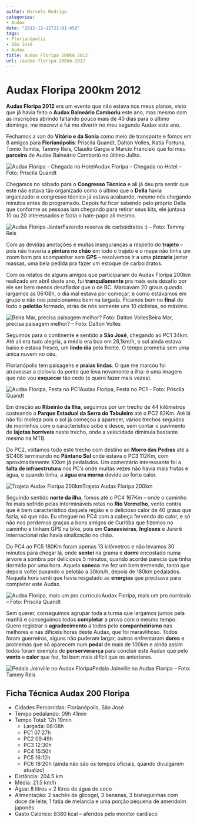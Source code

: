```yaml
---
author: Marcelo Rodrigo
categories:
- Audax
date: "2012-12-12T22:01:45Z"
tags:
- Florianópolis
- São José
- Audax
title: Audax Floripa 200km 2012
url: /audax-floripa-200km-2012
---
```

# Audax Floripa 200km 2012

**Audax Floripa 2012** era um evento que não estava nos meus planos, visto que já havia feito o **Audax Balneário Camboriu** este ano, mas mesmo com as inscrições abrindo faltando pouco mais de 40 dias para o último domingo, me inscrevi e fui me divertir no meu segundo Audax este ano.

Fechamos a van do **Vitório e da Sonia** como meio de transporte e fomos em 8 amigos para **Florianópolis**: Priscila Quandt, Dalton Volles, Katia Fortuna, Tomio Tomita, Tammy Reis, Claudio Gargia e Marcio Franciski que foi meu **parceiro** de Audax Balneário Camboriú no último Julho.

![Audax Floripa - Chegada no Hotel](/images/2012/audax-floripa-hotel.webp)Audax Floripa – Chegada no Hotel – Foto: Priscila Quandt

Chegamos no sábado para o **Congresso Técnico** e ali já deu pra sentir que este não estava tão organizado como o último que o **Della** havia organizado: o congresso técnico já estava acabando, mesmo nós chegando minutos antes do programado. Depois fui ficar sabendo pelo próprio Della que conforme as pessoas iam chegando para retirar seus kits, ele juntava 10 ou 20 interessados e fazia o bate-papo ali mesmo.

![Audax Floripa Jantar](/images/2012/audax-floripa-jantar.webp)Fazendo reserva de carboidratos :) – Foto: Tammy Reis

Com as devidas anotações e muitas inseguranças a respeito do **trajeto** – pois não haveria a **pintura no chão** em todo o trajeto e o mapa não tinha um zoom bom pra acompanhar sem **GPS** – resolvemos ir a uma **pizzaria** jantar massas, uma bela pedida pra fazer um estoque de carboidratos.

Com os relatos de alguns amigos que participaram do Audax Floripa 200km realizado em abril deste ano, fui **tranquilamente** pra mais este desafio por ele ser bem menos desafiador que o de BC. Marcavam 20 graus quando largamos as 06:08h, o dia mal estava por começar, e como estávamos em grupo e não nos posicionamos bem na largada. Ficamos bem no **final** de todo o **pelotão** formado, atrás de nós somente uns 10 ciclistas, no máximo.

![Beira Mar, precisa paisagem melhor? Foto: Dalton Volles](/images/2012/audax-floripa-beira-mar.webp)Beira Mar, precisa paisagem melhor? – Foto: Dalton Volles

Seguimos para o continente e sentido a **São José**, chegando ao PC1 34km. Até ali era tudo alegria, a média era boa em 26,1km/h, o sol ainda estava baixo e estava fresco, um **lindo dia** pela frente. O tempo prometia sem uma única nuvem no céu.

Florianópolis tem paisagens e **praias lindas**. O que me marcou foi atravessar a ciclovia da ponte que leva novamente a ilha: é uma imagem que não vou **esquecer** tão cedo (e quero fazer mais vezes).

![Audax Floripa, Festa no PC1](/images/2012/audax-floripa-pc1.webp)Audax Floripa, Festa no PC1 – Foto: Priscila Quandt

Em direção ao **Ribeirão da Ilha**, seguimos por um trecho de 44 kilômetros costeando o **Parque Estadual da Serra do Tabuleiro** até o PC2 82Km. Até lá não foi moleza pois o sol já começou a aparecer, vários trechos seguidos de morrinhos com o característico sobe e desce, sem contar o pavimento de **lajotas horríveis** neste trecho, onde a velocidade diminuia bastante mesmo na MTB.

Do PC2, voltamos todo este trecho com destino ao **Morro das Pedras** até a SC406 terminando no **Pântano Sul** onde estava o PC3 112Km, com aproximadamente XXkm já pedalados. Um comentário interessante foi a **falta de infraestrutura** nos PC’s onde muitas vezes não havia mais frutas e água, e quando tinha, a **água era morna** devido ao forte calor.

![Trajeto Audax Floripa 200km](/images/2012/audax-floripa-mapa.webp)Trajeto Audax Floripa 200km

Seguindo sentido **norte da ilha**, fomos até o PC4 167Km – onde o caminho foi mais sofrido pelas intermináveis retas no **Rio Vermelho**, vento contra que é bem característico daquela região e o delicioso calor de 40 graus que fazia, só que não. Eu cheguei no PC4 com a cabeça fervendo do calor, e só não nos perdemos graças a bons amigos de Curitiba que fizemos no caminho e tinham GPS na bike, pois em **Canasvieiras**, **Ingleses** e Jurerê Internacional não havia sinalização no chão.

Do PC4 ao PC5 180Km foram apenas 13 kilômetros e não levamos 30 minutos para chegar lá, onde **sentei** na grama e **dormi** encostado numa árvore a sombra por deliciosos 5 minutos, quando acordei parecia que tinha dormido por uma hora. Aquela **soneca** me fez um bem tremendo, tanto que depois voltei puxando o pelotão a 30km/h, depois de 180km pedalados. Naquela hora senti que havia resgatado as **energias** que precisava para completar este Audax.

![Audax Floripa, mais um pro currículo](/images/2012/audax-floripa-200-marcelo-rodrigo-medalha.webp)Audax Floripa, mais um pro currículo – Foto: Priscila Quandt

Sem querer, conseguimos agrupar toda a turma que largamos juntos pela manhã e conseguimos todos **completar** a prova com o mesmo tempo. Quero registrar o **agradecimento** a todos pelo **companheirismo** nas melhores e nas difíceis horas deste Audax, que foi maravlihoso. Todos foram guerreiros, alguns não puderam largar, outros enfrentaram **dores** e problemas que só aparecem num **pedal** de mais de 100km e ainda assim todos foram exemplo de **perserverança** para concluir este Audax que pelo **vento** e **calor** que fez, foi bem mais difícil que os anteriores.

![Pedala Joinville no Audax Floripa](/images/2012/audax-floripa-2012-chegada.webp)Pedala Joinville no Audax Floripa – Foto: Tammy Reis

## Ficha Técnica Audax 200 Floripa
- Cidades Percorridas: Florianópolis, São José
- Tempo pedalando: 09h 41min
- Tempo Total: 12h 19min 
    - Largada: 06:08h
    - PC1 07:27h
    - PC2 09:49h
    - PC3 12:30h
    - PC4 15:50h
    - PC5 16:12h
    - PC6 18:20h (ainda não são os tempos oficiais, quando divulgarem atualizo)
- Distância: 204.5 km
- Média: 21.5 km/h
- Água: 8 litros + 2 litros de água de coco
- Alimentação: 2 sachês de glicogel, 3 bananas, 3 bisnaguinhas com doce de leite, 1 fatia de melancia e uma porção pequena de amendoim japonês
- Gasto Calórico: 8380 kcal – aferidos pelo monitor cardíaco